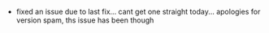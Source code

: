 - fixed an issue due to last fix... cant get one straight today... apologies for version spam, ths issue has been though